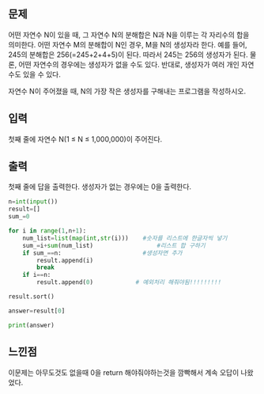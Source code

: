 ## 문제
어떤 자연수 N이 있을 때, 그 자연수 N의 분해합은 N과 N을 이루는 각 자리수의 합을 의미한다. 어떤 자연수 M의 분해합이 N인 경우, 
M을 N의 생성자라 한다. 예를 들어, 245의 분해합은 256(=245+2+4+5)이 된다. 따라서 245는 256의 생성자가 된다. 물론, 어떤 자연수의 
경우에는 생성자가 없을 수도 있다. 반대로, 생성자가 여러 개인 자연수도 있을 수 있다.

자연수 N이 주어졌을 때, N의 가장 작은 생성자를 구해내는 프로그램을 작성하시오.

## 입력
첫째 줄에 자연수 N(1 ≤ N ≤ 1,000,000)이 주어진다.

## 출력
첫째 줄에 답을 출력한다. 생성자가 없는 경우에는 0을 출력한다.

```python
n=int(input())
result=[]
sum_=0

for i in range(1,n+1):                          
    num_list=list(map(int,str(i)))    #숫자를 리스트에 한글자씩 넣기
    sum_=i+sum(num_list)                  #리스트 합 구하기
    if sum_==n:                       #생성자면 추가
        result.append(i)
        break
    if i==n:
        result.append(0)            # 예외처리 해줘야됨!!!!!!!!!

result.sort()

answer=result[0]

print(answer)
```
## 느낀점
이문제는 아무도것도 없을때 0을 return 해야줘야하는것을 깜빡해서 계속 오답이 나왔었다.
